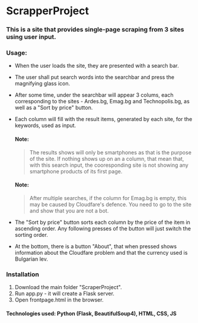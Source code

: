 # ScrapperProject
### This is a site that provides single-page scraping from 3 sites using user input.


### Usage:
* When the user loads the site, they are presented with a search bar.
* The user shall put search words into the searchbar and press the magnifying glass icon.
* After some time, under the searchbar will appear 3 colums, each corresponding to the sites - Ardes.bg, Emag.bg and Technopolis.bg, as well as a "Sort by price" button.
* Each column will fill with the result items, generated by each site, for the keywords, used as input.
  ####  Note:
   > The results shows will only be smartphones as that is the purpose of the site. If nothing shows up on an a column, that mean that, with this search input, the cooresponding site is not showing any smartphone products of its first page.
  #### Note:
   > After multiple searches, if the column for Emag.bg is empty, this may be caused by Cloudfare's defence. You need to go to the site and show that you are not a bot.

  
* The "Sort by price" button sorts each column by the price of the item in ascending order. Any following presses of the button will just switch the sorting order.
* At the bottom, there is a button "About", that when pressed shows information about the Cloudfare problem and that the currency used is Bulgarian lev.

### Installation
1. Download the main folder  "ScraperProject".
2. Run app.py - it will create a Flask server.
3. Open frontpage.html in the browser.

   
####  Technologies used: Python (Flask, BeautifulSoup4), HTML, CSS, JS
